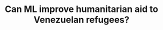 ---
layout: page
title: Can ML improve humanitarian aid to Venezuelan refugees?
description: Conducting field surveys along the Colombia-Venezuela border to better understand the Venezuelan mass migration crisis.
img: assets/img/project_preview/project-06.jpg
redirect: https://stories.thinkingmachin.es/venezuelan-migrant-crisis/
importance: 6
category: machine-learning
---